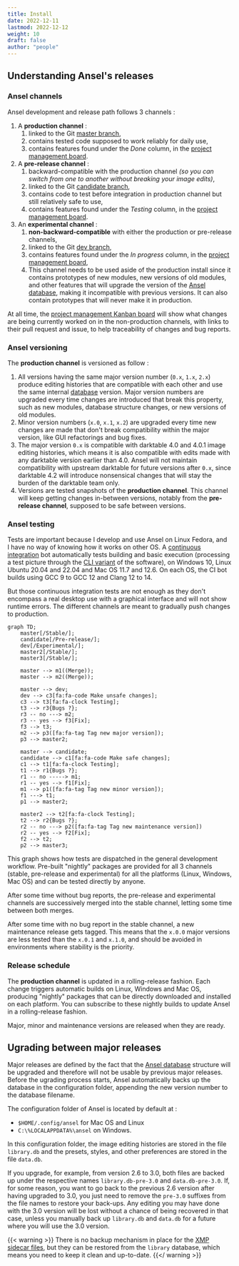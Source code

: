 ```yaml
---
title: Install
date: 2022-12-11
lastmod: 2022-12-12
weight: 10
draft: false
author: "people"
---
```


## Understanding Ansel's releases

### Ansel channels

Ansel development and release path follows 3 channels :

1. A __production channel__ :
	1. linked to the Git [master branch](https://github.com/aurelienpierreeng/ansel),
	2. contains tested code supposed to work reliably for daily use,
	3. contains features found under the _Done_ column, in the [project management board](https://github.com/orgs/aurelienpierreeng/projects/1).
2. A __pre-release channel__ :
	1. backward-compatible with the production channel _(so you can switch from one to another without breaking your image edits)_,
	2. linked to the Git [candidate branch](https://github.com/aurelienpierreeng/ansel/tree/candidate),
	3. contains code to test before integration in production channel but still relatively safe to use,
	4. contains features found under the _Testing_ column, in the [project management board](https://github.com/orgs/aurelienpierreeng/projects/1).
3. An __experimental channel__ :
	1. __non-backward-compatible__ with either the production or pre-release channels,
	2. linked to the Git [dev branch](https://github.com/aurelienpierreeng/ansel/tree/dev),
	3. contains features found under the _In progress_ column, in the [project management board](https://github.com/orgs/aurelienpierreeng/projects/1),
	4. This channel needs to be used aside of the production install since it contains prototypes of new modules, new versions of old modules, and other features that will upgrade the version of the [Ansel database](../preferences-settings/storage#database), making it incompatible with previous versions. It can also contain prototypes that will never make it in production.

At all time, the  [project management Kanban board](https://github.com/orgs/aurelienpierreeng/projects/1) will show what changes are being currently worked on in the non-production channels, with links to their pull request and issue, to help traceability of changes and bug reports.

### Ansel versioning

The __production channel__ is versioned as follow :

1. All versions having the same major version number (`0.x`, `1.x`, `2.x`) produce editing histories that are compatible with each other and use the same internal [database](../preferences-settings/storage#database) version. Major version numbers are upgraded every time changes are introduced that break this property, such as new modules, database structure changes, or new versions of old modules.
2. Minor version numbers (`x.0`, `x.1`, `x.2`) are upgraded every time new changes are made that don't break compatibility within the major version, like GUI refactorings and bug fixes.
3. The major version `0.x` is compatible with darktable 4.0 and 4.0.1 image editing histories, which means it is also compatible with edits made with any darktable version earlier than 4.0. Ansel will not maintain compatibility with upstream darktable for future versions after `0.x`, since darktable 4.2 will introduce nonsensical changes that will stay the burden of the darktable team only.
4. Versions are tested snapshots of the __production channel__. This channel will keep getting changes in-between versions, notably from the __pre-release channel__, supposed to be safe between versions.

### Ansel testing

Tests are important because I develop and use Ansel on Linux Fedora, and I have no way of knowing how it works on other OS. A [continuous integration](https://github.com/aurelienpierreeng/ansel/actions/workflows/ci.yml) bot automatically tests building and basic execution (processing a test picture through the [CLI variant](../cli/ansel-cli) of the software), on Windows 10, Linux Ubuntu 20.04 and 22.04 and Mac OS 11.7 and 12.6. On each OS, the CI bot builds using GCC 9 to GCC 12 and Clang 12 to 14.

But those continuous integration tests are not enough as they don't encompass a real desktop use with a graphical interface and will not show runtime errors. The different channels are meant to gradually push changes to production.

```mermaid
graph TD;
	master[/Stable/];
	candidate[/Pre-release/];
	dev[/Experimental/];
	master2[/Stable/];
	master3[/Stable/];

	master --> m1((Merge));
	master --> m2((Merge));

	master --> dev;
	dev --> c3[fa:fa-code Make unsafe changes];
	c3 --> t3[fa:fa-clock Testing];
	t3 --> r3{Bugs ?};
	r3 -- no ---> m2;
	r3 -- yes --> f3[Fix];
	f3 --> t3;
	m2 --> p3([fa:fa-tag Tag new major version]);
	p3 --> master2;

	master --> candidate;
	candidate --> c1[fa:fa-code Make safe changes];
	c1 --> t1[fa:fa-clock Testing];
	t1 --> r1{Bugs ?};
	r1 -- no -----> m1;
	r1 -- yes --> f1[Fix];
	m1 --> p1([fa:fa-tag Tag new minor version]);
	f1 ---> t1;
	p1 --> master2;

	master2 --> t2[fa:fa-clock Testing];
	t2 --> r2{Bugs ?};
	r2 -- no ---> p2([fa:fa-tag Tag new maintenance version])
	r2 -- yes --> f2[Fix];
	f2 --> t2;
	p2 --> master3;

```

This graph shows how tests are dispatched in the general development workflow. Pre-built "nightly" packages are provided for all 3 channels (stable, pre-release and experimental) for all the platforms (Linux, Windows, Mac OS) and can be tested directly by anyone.

After some time without bug reports, the pre-release and experimental channels are successively merged into the stable channel, letting some time between both merges.

After some time with no bug report in the stable channel, a new maintenance release gets tagged. This means that the `x.0.0` major versions are less tested than the `x.0.1` and `x.1.0`, and should be avoided in environments where stability is the priority.

### Release schedule

The __production channel__ is updated in a rolling-release fashion. Each change triggers automatic builds on Linux, Windows and Mac OS, producing "nightly" packages that can be directly downloaded and installed on each platform. You can subscribe to these nightly builds to update Ansel in a rolling-release fashion.

Major, minor and maintenance versions are released when they are ready.

## Ugrading between major releases

Major releases are defined by the fact that the [Ansel database](../preferences-settings/storage#database) structure will be upgraded and therefore will not be usable by previous major releases. Before the ugrading process starts, Ansel automatically backs up the database in the configuration folder, appending the new version number to the database filename.

The configuration folder of Ansel is located by default at :
* `$HOME/.config/ansel` for Mac OS and Linux
* `C:\%LOCALAPPDATA%\ansel` on Windows.

In this configuration folder, the image editing histories are stored in the file `library.db` and the presets, styles, and other preferences are stored in the file `data.db`.

If you upgrade, for example, from version 2.6 to 3.0, both files are backed up under the respective names `library.db-pre-3.0`  and `data.db-pre-3.0`. If, for some reason, you want to go back to the previous 2.6 version after having upgraded to 3.0, you just need to remove the `pre-3.0` suffixes from the file names to restore your back-ups. Any editing you may have done with the 3.0 version will be lost without a chance of being recovered in that case, unless you manually back up `library.db` and `data.db` for a future where you will use the 3.0 version.

{{< warning >}}
There is no backup mechanism in place for the [XMP sidecar files](./overview/sidecar-files/sidecar.md), but they can be restored from the `library` database, which means you need to keep it clean and up-to-date.
{{</ warning >}}
